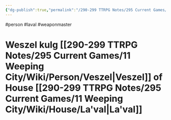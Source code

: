 ```yaml
---
{"dg-publish":true,"permalink":"/290-299 TTRPG Notes/295 Current Games/11 Weeping City/Wiki/Person/Weszel/"}
---
```



#person #laval #weaponmaster 

# Weszel kulg [[290-299 TTRPG Notes/295 Current Games/11 Weeping City/Wiki/Person/Veszel\|Veszel]] of House [[290-299 TTRPG Notes/295 Current Games/11 Weeping City/Wiki/House/La'val\|La'val]]